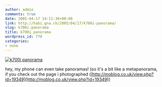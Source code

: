```yaml
---
author: admin
comments: true
date: 2005-04-17 14:11:30+00:00
link: http://habi.gna.ch/2005/04/17/k700i-panorama/
slug: k700i-panorama
title: k700i panorama
wordpress_id: 770
categories:
- none
---
```



[![k700i panorama](http://photos5.flickr.com/9658017_5cbc76d5ed_m.jpg)](http://www.flickr.com/photos/habi/9658017/)



hey, my phone can even take panoramas! (so it's a bit like a metapanorama, if you check out the page i photographed ([http://moblog.co.uk/view.php?id=19349](http://moblog.co.uk/view.php?id=19349))

